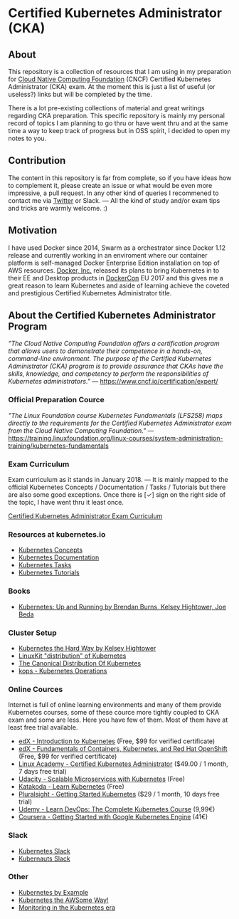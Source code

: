 # Certified Kubernetes Administrator (CKA)

## About

This repository is a collection of resources that I am using in my preparation for [Cloud Native Computing Foundation](https://www.cncf.io/) (CNCF) Certified Kubernetes Administrator (CKA) exam. At the moment this is just a list of useful (or useless?) links but will be completed by the time.

There is a lot pre-existing collections of material and great writings regarding CKA preparation. This specific repository is mainly my personal record of topics I am planning to go thru or have went thru and at the same time a way to keep track of progress but in OSS spirit, I decided to open my notes to you.

## Contribution

The content in this repository is far from complete, so if you have ideas how to complement it, please create an issue or what would be even more impressive, a pull request. In any other kind of queries I recommened to contact me via [Twitter](https://twitter.com/nikovirtala) or Slack. — All the kind of study and/or exam tips and tricks are warmly welcome. :)

## Motivation

I have used Docker since 2014, Swarm as a orchestrator since Docker 1.12 release and currently working in an enviroment where our container platform is self-managed Docker Enterprise Edition installation on top of AWS  resources. [Docker, Inc.](https://www.docker.com/) released its plans to bring Kubernetes in to their EE and Desktop products in [DockerCon](https://2018.dockercon.com/) EU 2017 and this gives me a great reason to learn Kubernetes and aside of learning achieve the coveted and prestigious Certified Kubernetes Administrator title.

## About the Certified Kubernetes Administrator Program

_"The Cloud Native Computing Foundation offers a certification program that allows users to demonstrate their competence in a hands-on, command-line environment. The purpose of the Certified Kubernetes Administrator (CKA) program is to provide assurance that CKAs have the skills, knowledge, and competency to perform the responsibilities of Kubernetes administrators."_ — https://www.cncf.io/certification/expert/

### Official Preparation Cource

_"The Linux Foundation course Kubernetes Fundamentals (LFS258) maps directly to the requirements for the Certified Kubernetes Administrator exam from the Cloud Native Computing Foundation."_ — https://training.linuxfoundation.org/linux-courses/system-administration-training/kubernetes-fundamentals

### Exam Curriculum
Exam curriculum as it stands in January 2018. — It is mainly mapped to the official Kubernetes Concepts / Documentation / Tasks / Tutorials but there are also some good exceptions. Once there is \[✓\] sign on the right side of the topic, I have went thru it least once.

[Certified Kubernetes Administrator Exam Curriculum](https://github.com/nikovirtala/Certified-Kubernetes-Administrator-CKA/blob/master/CURRICULUM.md)

### Resources at kubernetes.io
+ [Kubernetes Concepts](https://kubernetes.io/docs/concepts/)
+ [Kubernetes Documentation](https://kubernetes.io/docs/home/)
+ [Kubernetes Tasks](https://kubernetes.io/docs/tasks/)
+ [Kubernetes Tutorials](https://kubernetes.io/docs/tutorials/)

### Books
+ [Kubernetes: Up and Running by Brendan Burns, Kelsey Hightower, Joe Beda](http://shop.oreilly.com/product/0636920043874.do)

### Cluster Setup
+ [Kubernetes the Hard Way by Kelsey Hightower](https://github.com/kelseyhightower/kubernetes-the-hard-way)
+ [LinuxKit "distribution" of Kubernetes](https://github.com/linuxkit/kubernetes)
+ [The Canonical Distribution Of Kubernetes](https://jujucharms.com/canonical-kubernetes/)
+ [kops - Kubernetes Operations](https://github.com/kubernetes/kops)

### Online Cources
Internet is full of online learning environments and many of them provide Kubernetes courses, some of these cource more tightly coupled to CKA exam and some are less. Here you have few of them. Most of them have at least free trial available.
+ [edX - Introduction to Kubernetes](https://www.edx.org/course/introduction-kubernetes-linuxfoundationx-lfs158x) \(Free, $99 for verified certificate\)
+ [edX - Fundamentals of Containers, Kubernetes, and Red Hat OpenShift](https://www.edx.org/course/fundamentals-containers-kubernetes-red-hat-do081x) \(Free, $99 for verified certificate\)
+ [Linux Academy - Certified Kubernetes Administrator](https://linuxacademy.com/linux/training/course/name/certified-kubernetes-administrator-preparation-course) \($49.00 / 1 month, 7 days free trial\)
+ [Udacity - Scalable Microservices with Kubernetes](https://eu.udacity.com/course/scalable-microservices-with-kubernetes--ud615) \(Free\)
+ [Katakoda - Learn Kubernetes](https://www.katacoda.com/courses/kubernetes) \(Free\)
+ [Pluralsight - Getting Started Kubernetes](https://www.pluralsight.com/courses/getting-started-kubernetes) \($29 / 1 month, 10 days free trial\)
+ [Udemy - Learn DevOps: The Complete Kubernetes Course](https://www.udemy.com/learn-devops-the-complete-kubernetes-course) \(9,99€\)
+ [Coursera - Getting Started with Google Kubernetes Engine](https://www.coursera.org/learn/google-kubernetes-engine) \(41€\)

### Slack
+ [Kubernetes Slack](http://slack.k8s.io/)
+ [Kubernauts Slack](https://kubernauts-slack-join.herokuapp.com/)

### Other
+ [Kubernetes by Example](http://kubernetesbyexample.com/)
+ [Kubernetes the AWSome Way!](https://github.com/aws-samples/aws-workshop-for-kubernetes)
+ [Monitoring in the Kubernetes era](https://www.datadoghq.com/blog/monitoring-kubernetes-era/)
